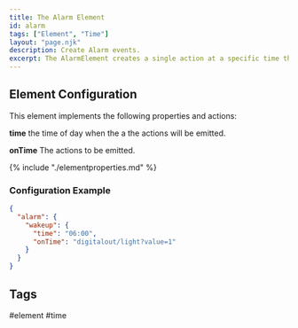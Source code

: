 ```yaml
---
title: The Alarm Element
id: alarm
tags: ["Element", "Time"]
layout: "page.njk"
description: Create Alarm events.
excerpt: The AlarmElement creates a single action at a specific time that can be used e.g. for wakeup signals.
---
```


<!-- ## Web UI for the Timer Element -->

## Element Configuration

This element implements the following properties and actions:

<object data="/element.svg?alarm" type="image/svg+xml"></object>

**time**  the time of day when the a the actions will be emitted.

**onTime** The actions to be emitted.

{% include "./elementproperties.md" %}

### Configuration Example


``` json
{
  "alarm": {
    "wakeup": {
      "time": "06:00",
      "onTime": "digitalout/light?value=1"
    }
  }
}
```

## Tags
#element #time